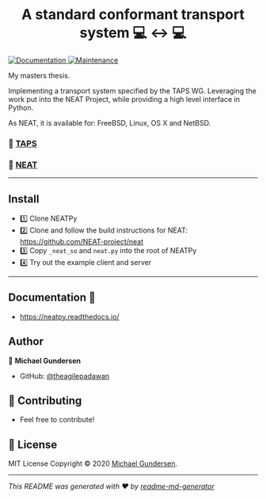<h1 align="center">A standard conformant transport system 💻 ↔️ 💻</h1>
<p>
  
  <a href="https://github.com/kefranabg/readme-md-generator#readme" target="_blank">
    <img alt="Documentation" src="https://img.shields.io/badge/documentation-yes-brightgreen.svg" />
  </a>
  <a href="https://github.com/kefranabg/readme-md-generator/graphs/commit-activity" target="_blank">
    <img alt="Maintenance" src="https://img.shields.io/badge/Maintained%3F-yes-green.svg" />
  </a>
</p>

My masters thesis. 

Implementing a transport system specified by the TAPS WG. Leveraging the work put into the NEAT Project, while providing a high level interface in Python. 

As NEAT, it is available for: FreeBSD, Linux, OS X and NetBSD.

### 🔗 [TAPS](https://datatracker.ietf.org/wg/taps/documents/)
### 🔗 [NEAT](https://www.neat-project.org/)
-------------------------------
## Install

- 1️⃣ Clone NEATPy
- 2️⃣ Clone and follow the build instructions for NEAT: https://github.com/NEAT-project/neat
- 3️⃣ Copy `_neat_so` and `neat.py` into the root of NEATPy
- 4️⃣ Try out the example client and server

---------------------------------------
## Documentation 📖

- https://neatpy.readthedocs.io/

## Author

👤 **Michael Gundersen**

* GitHub: [@theagilepadawan](https://github.com/theagilepadawan)

## 🤝 Contributing
- Feel free to contribute! 

## 📝 License
MIT License
Copyright © 2020 [Michael Gundersen](https://github.com/theagilepadawan).<br />


***
_This README was generated with ❤️ by [readme-md-generator](https://github.com/kefranabg/readme-md-generator)_
